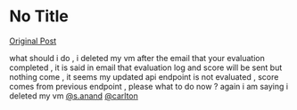 # No Title

[Original Post](https://discourse.onlinedegree.iitm.ac.in/t/169029/618)

<p>what should i do , i deleted my vm after the email that your evaluation completed , it is said in email that evaluation log and score will be sent but nothing come , it seems my updated api endpoint is not evaluated , score comes from previous endpoint , please what to do now ? again i am saying i deleted my vm <a class="mention" href="/u/s.anand">@s.anand</a> <a class="mention" href="/u/carlton">@carlton</a></p>